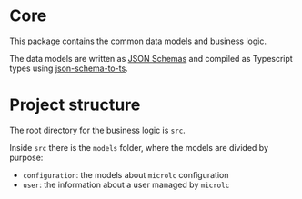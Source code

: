 # Core

This package contains the common data models and business logic.

The data models are written as [JSON Schemas](https://json-schema.org/) and compiled as Typescript types using [json-schema-to-ts](https://github.com/ThomasAribart/json-schema-to-ts#readme).

# Project structure

The root directory for the business logic is `src`.

Inside `src` there is the `models` folder, where the models are divided by purpose:
- `configuration`: the models about `microlc` configuration
- `user`: the information about a user managed by `microlc`
